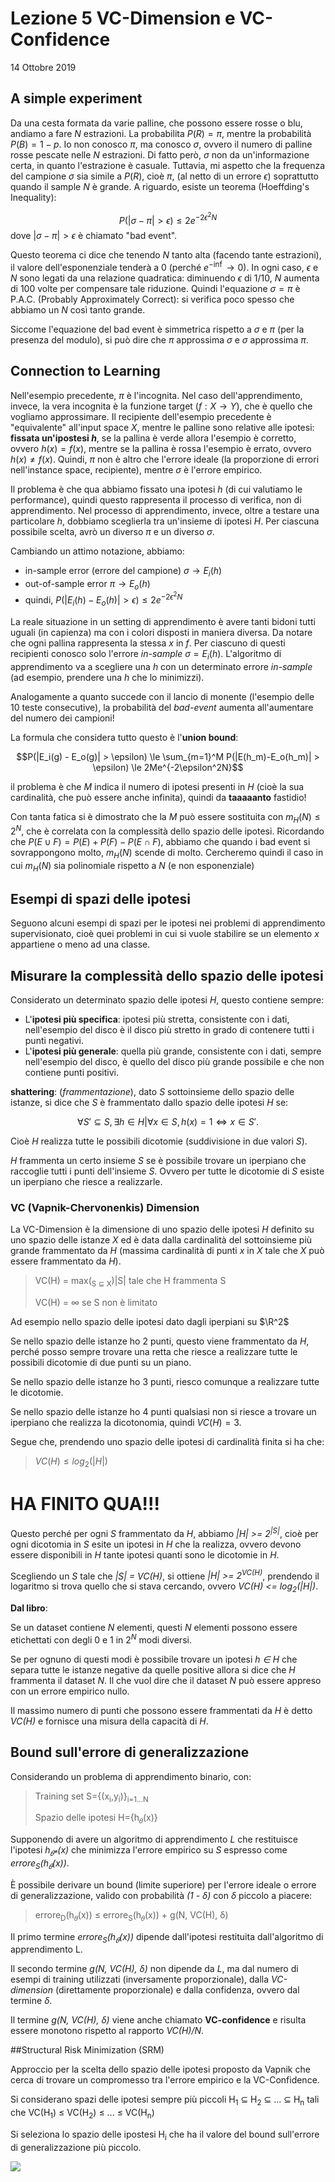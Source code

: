 # Lezione 5 VC-Dimension e VC-Confidence
14 Ottobre 2019

## A simple experiment
Da una cesta formata da varie palline, che possono essere rosse o blu, andiamo a fare $N$ estrazioni. La probabilita $P(R) = \pi$, mentre la probabilità $P(B) = 1-p$. Io non conosco $\pi$, ma conosco $\sigma$, ovvero il numero di palline rosse pescate nelle $N$ estrazioni. Di fatto però, $\sigma$ non da un'informazione certa, in quanto l'estrazione è casuale. Tuttavia, mi aspetto che la frequenza del campione $\sigma$ sia simile a $P(R)$, cioè $\pi$, (al netto di un errore $\epsilon$) soprattutto quando il sample $N$ è grande. A riguardo, esiste un teorema (Hoeffding's Inequality):

$$ P(|\sigma - \pi| > \epsilon) \le 2e^{-2\epsilon^2N}$$
dove $|\sigma - \pi| > \epsilon$ è chiamato "bad event".

Questo teorema ci dice che tenendo $N$ tanto alta (facendo tante estrazioni), il valore dell'esponenziale tenderà a 0 (perché $e^{-\inf} \to 0$). In ogni caso, $\epsilon$ e $N$ sono legati da una relazione quadratica: diminuendo $\epsilon$ di 1/10, $N$ aumenta di 100 volte per compensare tale riduzione. Quindi l'equazione $\sigma = \pi$ è P.A.C. (Probably Approximately Correct): si verifica poco spesso che abbiamo un $N$ così tanto grande.

Siccome l'equazione del bad event è simmetrica rispetto a $\sigma$ e $\pi$ (per la presenza del modulo), si può dire che $\pi$ approssima $\sigma$ e $\sigma$ approssima $\pi$.

## Connection to Learning
Nell'esempio precedente, $\pi$ è l'incognita. Nel caso dell'apprendimento, invece, la vera incognita è la funzione target ($f: X \to Y$), che è quello che vogliamo approssimare. Il recipiente dell'esempio precedente è "equivalente" all'input space $X$, mentre le palline sono relative alle ipotesi: __fissata un'ipostesi $h$__, se la pallina è verde allora l'esempio è corretto, ovvero $h(x) = f(x)$, mentre se la pallina è rossa l'esempio è errato, ovvero $h(x) \ne f(x)$. Quindi, $\pi$ non è altro che l'errore ideale (la proporzione di errori nell'instance space, recipiente), mentre $\sigma$ è l'errore empirico.

Il problema è che qua abbiamo fissato una ipotesi $h$ (di cui valutiamo le performance), quindi questo rappresenta il processo di verifica, non di apprendimento. Nel processo di apprendimento, invece, oltre a testare una particolare $h$, dobbiamo sceglierla tra un'insieme di ipotesi $H$. Per ciascuna possibile scelta, avrò un diverso $\pi$ e un diverso $\sigma$. 

Cambiando un attimo notazione, abbiamo:
* in-sample error (errore del campione) $\sigma \to E_i(h)$
* out-of-sample error $\pi \to E_o(h)$
* quindi, $P(|E_i(h)-E_o(h)| > \epsilon) \le 2e^{-2\epsilon^2N}$

La reale situazione in un setting di apprendimento è avere tanti bidoni tutti uguali (in capienza) ma con i colori disposti in maniera diversa. Da notare che ogni pallina rappresenta la stessa $x$ in $f$. Per ciascuno di questi recipienti conosco solo l'errore _in-sample_ $\sigma = E_i(h)$. L'algoritmo di apprendimento va a scegliere una $h$ con un determinato errore _in-sample_ (ad esempio, prendere una $h$ che lo minimizzi).

Analogamente a quanto succede con il lancio di monente (l'esempio delle 10 teste consecutive), la probabilità del _bad-event_ aumenta all'aumentare del numero dei campioni!

La formula che considera tutto questo è l'__union bound__:

$$P(|E_i(g) - E_o(g)| > \epsilon) \le \sum_{m=1}^M P(|E(h_m)-E_o(h_m)| > \epsilon) \le 2Me^{-2\epsilon^2N}$$

il problema è che $M$ indica il numero di ipotesi presenti in $H$ (cioè la sua cardinalità, che può essere anche infinita), quindi da __taaaaanto__ fastidio!

Con tanta fatica si è dimostrato che la $M$ può essere sostituita con $m_H(N) \le 2^N$, che è correlata con la complessità dello spazio delle ipotesi. Ricordando che $P(E \cup F) = P(E) + P(F) - P(E \cap F)$, abbiamo che quando i bad event si sovrappongono molto, $m_H(N)$ scende di molto. Cercheremo quindi il caso in cui $m_H(N)$ sia polinomiale rispetto a $N$ (e non esponenziale)


## Esempi di spazi delle ipotesi

Seguono alcuni esempi di spazi per le ipotesi nei problemi di apprendimento supervisionato, cioè quei problemi in cui si vuole stabilire se un elemento *x* appartiene o meno ad una classe.


## Misurare la complessità dello spazio delle ipotesi

Considerato un determinato spazio delle ipotesi *H*, questo contiene sempre:

- L'**ipotesi più specifica**: ipotesi più stretta, consistente con i dati, nell'esempio del disco è il disco più stretto in grado di contenere tutti i punti negativi.
- L'**ipotesi più generale**: quella più grande, consistente con i dati, sempre nell'esempio del disco, è quello del disco più grande possibile e che non contiene punti positivi.

**shattering**: (_frammentazione_), dato $S$ sottoinsieme dello spazio delle istanze, si dice che $S$ è frammentato dallo spazio delle ipotesi $H$ se:

$$ ∀ S' ⊆ S, ∃ h ∈ H | ∀x \in S, h(x) = 1 \iff x \in S'.$$

Cioè $H$ realizza tutte le possibili dicotomie (suddivisione in due valori $S$).

$H$ frammenta un certo insieme $S$ se è possibile trovare un iperpiano che raccoglie tutti i punti dell'insieme $S$. Ovvero per tutte le dicotomie di $S$ esiste un iperpiano che riesce a realizzarle.

### VC (Vapnik-Chervonenkis) Dimension

La VC-Dimension è la dimensione di uno spazio delle ipotesi *H* definito su uno spazio delle istanze *X* ed è data dalla cardinalità del sottoinsieme più grande frammentato da *H* (massima cardinalità di punti $x$ in $X$ tale che $X$ può essere frammentato da $H$).

> VC(H) = max(<sub>S ⊆ X</sub>)|S| tale che H frammenta S
> 
> VC(H) = ∞ se S non è limitato

Ad esempio nello spazio delle ipotesi dato dagli iperpiani su $\R^2$

Se nello spazio delle istanze ho 2 punti, questo viene frammentato da *H*, perché posso sempre trovare una retta che riesce a realizzare tutte le possibili dicotomie di due punti su un piano.

Se nello spazio delle istanze ho 3 punti, riesco comunque a realizzare tutte le dicotomie.

Se nello spazio delle istanze ho 4 punti qualsiasi non si riesce a trovare un iperpiano che realizza la dicotonomia, quindi $VC(H) = 3$.

Segue che, prendendo uno spazio delle ipotesi di cardinalità finita si ha che:

> $VC(H) ≤ log_2(|H|)$

# HA FINITO QUA!!!

Questo perché per ogni *S* frammentato da *H*, abbiamo *|H| >= 2<sup>|S|</sup>*, cioè per ogni dicotomia in *S* esite un ipotesi in *H* che la realizza, ovvero devono essere disponibili in *H* tante ipotesi quanti sono le dicotomie in *H*.

Scegliendo un *S* tale che *|S| = VC(H)*, si ottiene *|H| >= 2<sup>VC(H)</sup>*, prendendo il logaritmo si trova quello che si stava cercando, ovvero *VC(H) <= log<sub>2</sub>(|H|)*.

**Dal libro**:

Se un dataset contiene *N* elementi, questi *N* elementi possono essere etichettati con degli 0 e 1 in $2^N$ modi diversi.

Se per ognuno di questi modi è possibile trovare un ipotesi *h ∈ H* che separa tutte le istanze negative da quelle positive allora si dice che *H* frammenta il dataset *N*. Il che vuol dire che il dataset *N* può essere appreso con un errore empirico nullo.

Il massimo numero di punti che possono essere frammentati da *H* è detto *VC(H)* e fornisce una misura della capacità di *H*.

## Bound sull'errore di generalizzazione

Considerando un problema di apprendimento binario, con: 

> Training set S={(x<sub>i</sub>,y<sub>i</sub>)}<sub>i=1...N</sub>
>
>Spazio delle ipotesi H={h<sub>𝜃</sub>(x)}

Supponendo di avere un algoritmo di apprendimento *L* che restituisce l'ipotesi _h<sub>𝜃\*</sub>(x)_ che minimizza l'errore empirico su *S* espresso come *errore<sub>S</sub>(h<sub>𝜃</sub>(x))*.

È possibile derivare un bound (limite superiore) per l'errore ideale o errore di generalizzazione, valido con probabilità *(1 - δ)* con *δ* piccolo a piacere:

> errore<sub>D</sub>(h<sub>𝜃</sub>(x)) ≤ errore<sub>S</sub>(h<sub>𝜃</sub>(x)) + g(N, VC(H), δ)

Il primo termine *errore<sub>S</sub>(h<sub>𝜃</sub>(x))* dipende dall'ipotesi restituita dall'algoritmo di apprendimento L.

Il secondo termine *g(N, VC(H), δ)* non dipende da *L*, ma dal numero di esempi di training utilizzati (inversamente proporzionale), dalla *VC-dimension* (direttamente proporzionale) e dalla confidenza, ovvero dal termine *δ*.

Il termine *g(N, VC(H), δ)* viene anche chiamato **VC-confidence** e risulta essere monotono rispetto al rapporto *VC(H)/N*.

##Structural Risk Minimization (SRM)

Approccio per la scelta dello spazio delle ipotesi proposto da Vapnik che cerca di trovare un compromesso tra l'errore empirico e la VC-Confidence.

Si considerano spazi delle ipotesi sempre più piccoli H<sub>1</sub> ⊆ H<sub>2</sub> ⊆ ... ⊆ H<sub>n</sub> tali che VC(H<sub>1</sub>) ≤ VC(H<sub>2</sub>) ≤ ... ≤ VC(H<sub>n</sub>)

Si seleziona lo spazio delle ipostesi H<sub>i</sub> che ha il valore del bound sull'errore di generalizzazione più piccolo.

![](./immagini/l5-srm.png)